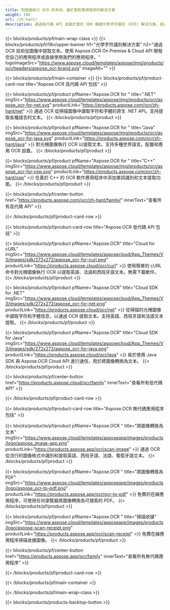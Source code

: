 ```yaml
---
title: 對圖像執行 OCR 的本地、基於雲和應用程序的解決方案 
weight: 100
url: /zh-hant/
description: 通過高代碼 API 或基於雲的 SDK 構建光學字符識別 (OCR) 解決方案。或者使用我們簡單的跨平台應用程序進行文本提取。
---
```


{{< blocks/products/pf/main-wrap-class >}}
{{< blocks/products/pf/i18n/upper-banner h1="光學字符識別解決方案" h2="通過 OCR 技術從圖像中提取文本。使用 Aspose.OCR On Premise & Cloud API 開發您自己的應用程序或直接使用我們的應用程序。" logoImageSrc="https://www.aspose.cloud/templates/aspose/img/products/ocr/headers/aspose_ocr-brand.svg" imageAlt="" >}}

{{< blocks/products/pf/main-container >}}
{{< blocks/products/pf/product-card-row title="Aspose.OCR 高代碼 API 包括" >}}

{{< blocks/products/pf/product pfName="Aspose.OCR for " title=".NET" imgSrc="https://www.aspose.cloud/templates/aspose/img/products/ocr/aspose_ocr-for-net.svg" productLink="https://products.aspose.com/ocr/zh-hant/net" >}}
通過 OCR 從掃描圖像中讀取字符和字體的原生 .NET API。支持提取各種語言的文本。
{{< /blocks/products/pf/product >}}

{{< blocks/products/pf/product pfName="Aspose.OCR for " title="Java" imgSrc="https://www.aspose.cloud/templates/aspose/img/products/ocr/aspose_ocr-for-java.svg" productLink="https://products.aspose.com/ocr/zh-hant/java" >}}
對光柵圖像執行 OCR 以提取文本。支持多種世界語言。配置和應用 OCR 設置。
{{< /blocks/products/pf/product >}}

{{< blocks/products/pf/product pfName="Aspose.OCR for " title="C++" imgSrc="https://www.aspose.cloud/templates/aspose/img/products/ocr/aspose_ocr-for-cpp.svg" productLink="https://products.aspose.com/ocr/zh-hant/cpp" >}}
在基於 C++ 的 OCR 軟件應用程序中添加單詞識別和文本提取功能。
{{< /blocks/products/pf/product >}}

{{< blocks/products/pf/center-button href="https://products.aspose.com/ocr/zh-hant/family/" innerText="查看所有高代碼 API" >}}

{{< /blocks/products/pf/product-card-row >}}

{{< blocks/products/pf/product-card-row title="Aspose.OCR 低代碼 API 包括" >}}

{{< blocks/products/pf/product pfName="Aspose.OCR" title="Cloud for cURL" imgSrc="https://www.aspose.cloud/templates/asposecloud/App_Themes/V3/images/sdk/272x272/aspose_ocr-for-curl.png" productLink="https://products.aspose.cloud/ocr/curl" >}}
使用簡單的 cURL 命令對光柵圖像執行 OCR 以提取英語、法語和西班牙語文本。無需下載軟件。
{{< /blocks/products/pf/product >}}

{{< blocks/products/pf/product pfName="Aspose.OCR" title="Cloud SDK for .NET" imgSrc="https://www.aspose.cloud/templates/asposecloud/App_Themes/V3/images/sdk/272x272/aspose_ocr-for-net.png" productLink="https://products.aspose.cloud/ocr/net" >}}
從掃描的光柵圖像中讀取字符和字體信息，以通過 OCR 提取文本。支持英語、西班牙語和法語文本提取。
{{< /blocks/products/pf/product >}}

{{< blocks/products/pf/product pfName="Aspose.OCR" title="Cloud SDK for Java" imgSrc="https://www.aspose.cloud/templates/asposecloud/App_Themes/V3/images/sdk/272x272/aspose_ocr-for-java.png" productLink="https://products.aspose.cloud/ocr/java" >}}
易於使用 Java SDK 與 Aspose.OCR Cloud API 進行通信，用於將圖像轉換為文本。
{{< /blocks/products/pf/product >}}

{{< blocks/products/pf/center-button href="https://products.aspose.cloud/ocr/family" innerText="查看所有低代碼 API" >}}

{{< /blocks/products/pf/product-card-row >}}

{{< blocks/products/pf/product-card-row title="Aspose.OCR 無代碼應用程序包括" >}}

{{< blocks/products/pf/product pfName="Aspose.OCR " title="將圖像轉換為文本" imgSrc="https://www.aspose.cloud/templates/asposeapp/images/products/logo/aspose_image-app.png" productLink="https://products.aspose.app/ocr/scan-image" >}}
通過 OCR 從流行的圖像格式中識別和提取英語、西班牙語、法語、葡萄牙語文本。
{{< /blocks/products/pf/product >}}

{{< blocks/products/pf/product pfName="Aspose.OCR " title="將圖像轉換為 PDF" imgSrc="https://www.aspose.cloud/templates/asposeapp/images/products/logo/aspose_ocr-to-pdf.png" productLink="https://products.aspose.app/ocr/ocr-to-pdf" >}}
免費的在線應用程序，可使用任何瀏覽器將圖像轉換為可搜索的 PDF。
{{< /blocks/products/pf/product >}}

{{< blocks/products/pf/product pfName="Aspose.OCR " title="掃描收據" imgSrc="https://www.aspose.cloud/templates/asposeapp/images/products/logo/aspose-scan-receipt.png" productLink="https://products.aspose.app/ocr/scan-receipt" >}}
免費在線應用程序掃描收據圖像。
{{< /blocks/products/pf/product >}}

{{< blocks/products/pf/center-button href="https://products.aspose.app/ocr/family" innerText="查看所有無代碼應用程序" >}}

{{< /blocks/products/pf/product-card-row >}}

{{< /blocks/products/pf/main-container >}}


{{< /blocks/products/pf/main-wrap-class >}}

{{< blocks/products/products-backtop-button >}}